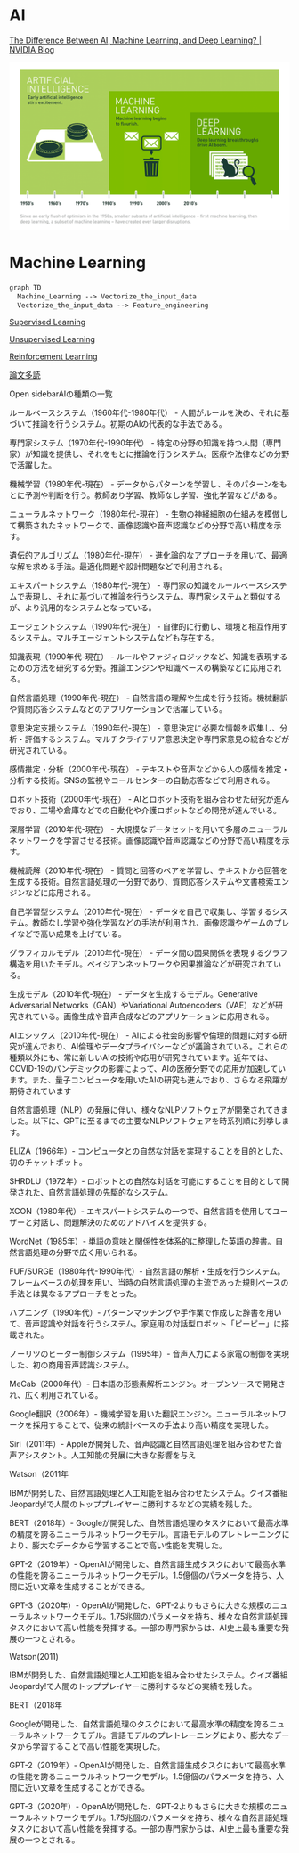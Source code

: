 # AI

[](AI%20cf8e722de06f492093684da142a888b5/Untitled%20106496eb7c90800e90fcfedc03749fae.md)

[The Difference Between AI, Machine Learning, and Deep Learning? | NVIDIA Blog](https://blogs.nvidia.com/blog/whats-difference-artificial-intelligence-machine-learning-deep-learning-ai/)

![Untitled](AI%20cf8e722de06f492093684da142a888b5/Untitled.png)

# Machine Learning

```mermaid
graph TD
  Machine_Learning --> Vectorize_the_input_data
  Vectorize_the_input_data --> Feature_engineering  
```

[Supervised Learning](AI%20cf8e722de06f492093684da142a888b5/Supervised%20Learning%20956457ebb2b54179920238f73d9e9758.md)

[Unsupervised Learning](AI%20cf8e722de06f492093684da142a888b5/Unsupervised%20Learning%20b453a2aa4fbc4eefb4bb98259d7967b4.md)

[Reinforcement Learning](AI%20cf8e722de06f492093684da142a888b5/Reinforcement%20Learning%207789a2ce4ae4401ea18d7009fb1c4282.md)

[論文多読](AI%20cf8e722de06f492093684da142a888b5/%E8%AB%96%E6%96%87%E5%A4%9A%E8%AA%AD%20ab0b75d679c14474a7820cd1637a6646.md)

Open sidebarAIの種類の一覧

ルールベースシステム（1960年代-1980年代） - 人間がルールを決め、それに基づいて推論を行うシステム。初期のAIの代表的な手法である。

専門家システム（1970年代-1990年代） - 特定の分野の知識を持つ人間（専門家）が知識を提供し、それをもとに推論を行うシステム。医療や法律などの分野で活躍した。

機械学習（1980年代-現在） - データからパターンを学習し、そのパターンをもとに予測や判断を行う。教師あり学習、教師なし学習、強化学習などがある。

ニューラルネットワーク（1980年代-現在） - 生物の神経細胞の仕組みを模倣して構築されたネットワークで、画像認識や音声認識などの分野で高い精度を示す。

遺伝的アルゴリズム（1980年代-現在） - 進化論的なアプローチを用いて、最適な解を求める手法。最適化問題や設計問題などで利用される。

エキスパートシステム（1980年代-現在） - 専門家の知識をルールベースシステムで表現し、それに基づいて推論を行うシステム。専門家システムと類似するが、より汎用的なシステムとなっている。

エージェントシステム（1990年代-現在） - 自律的に行動し、環境と相互作用するシステム。マルチエージェントシステムなども存在する。

知識表現（1990年代-現在） - ルールやファジィロジックなど、知識を表現するための方法を研究する分野。推論エンジンや知識ベースの構築などに応用される。

自然言語処理（1990年代-現在） - 自然言語の理解や生成を行う技術。機械翻訳や質問応答システムなどのアプリケーションで活躍している。

意思決定支援システム（1990年代-現在） - 意思決定に必要な情報を収集し、分析・評価するシステム。マルチクライテリア意思決定や専門家意見の統合などが研究されている。

感情推定・分析（2000年代-現在） - テキストや音声などから人の感情を推定・分析する技術。SNSの監視やコールセンターの自動応答などで利用される。

ロボット技術（2000年代-現在） - AIとロボット技術を組み合わせた研究が進んでおり、工場や倉庫などでの自動化や介護ロボットなどの開発が進んでいる。

深層学習（2010年代-現在） - 大規模なデータセットを用いて多層のニューラルネットワークを学習させる技術。画像認識や音声認識などの分野で高い精度を示す。

機械読解（2010年代-現在） - 質問と回答のペアを学習し、テキストから回答を生成する技術。自然言語処理の一分野であり、質問応答システムや文書検索エンジンなどに応用される。

自己学習型システム（2010年代-現在） - データを自己で収集し、学習するシステム。教師なし学習や強化学習などの手法が利用され、画像認識やゲームのプレイなどで高い成果を上げている。

グラフィカルモデル（2010年代-現在） - データ間の因果関係を表現するグラフ構造を用いたモデル。ベイジアンネットワークや因果推論などが研究されている。

生成モデル（2010年代-現在） - データを生成するモデル。Generative Adversarial Networks（GAN）やVariational Autoencoders（VAE）などが研究されている。画像生成や音声合成などのアプリケーションに応用される。

AIエシックス（2010年代-現在） - AIによる社会的影響や倫理的問題に対する研究が進んでおり、AI倫理やデータプライバシーなどが議論されている。これらの種類以外にも、常に新しいAIの技術や応用が研究されています。近年では、COVID-19のパンデミックの影響によって、AIの医療分野での応用が加速しています。また、量子コンピュータを用いたAIの研究も進んでおり、さらなる飛躍が期待されています

自然言語処理（NLP）の発展に伴い、様々なNLPソフトウェアが開発されてきました。以下に、GPTに至るまでの主要なNLPソフトウェアを時系列順に列挙します。

ELIZA（1966年）- コンピュータとの自然な対話を実現することを目的とした、初のチャットボット。

SHRDLU（1972年）- ロボットとの自然な対話を可能にすることを目的として開発された、自然言語処理の先駆的なシステム。

XCON（1980年代）- エキスパートシステムの一つで、自然言語を使用してユーザーと対話し、問題解決のためのアドバイスを提供する。

WordNet（1985年）- 単語の意味と関係性を体系的に整理した英語の辞書。自然言語処理の分野で広く用いられる。

FUF/SURGE（1980年代-1990年代）- 自然言語の解析・生成を行うシステム。フレームベースの処理を用い、当時の自然言語処理の主流であった規則ベースの手法とは異なるアプローチをとった。

ハプニング（1990年代）- パターンマッチングや手作業で作成した辞書を用いて、音声認識や対話を行うシステム。家庭用の対話型ロボット「ピーピー」に搭載された。

ノーリツのヒーター制御システム（1995年）- 音声入力による家電の制御を実現した、初の商用音声認識システム。

MeCab（2000年代）- 日本語の形態素解析エンジン。オープンソースで開発され、広く利用されている。

Google翻訳（2006年）- 機械学習を用いた翻訳エンジン。ニューラルネットワークを採用することで、従来の統計ベースの手法より高い精度を実現した。

Siri（2011年）- Appleが開発した、音声認識と自然言語処理を組み合わせた音声アシスタント。人工知能の発展に大きな影響を与え

Watson（2011年

IBMが開発した、自然言語処理と人工知能を組み合わせたシステム。クイズ番組Jeopardy!で人間のトッププレイヤーに勝利するなどの実績を残した。

BERT（2018年）- Googleが開発した、自然言語処理のタスクにおいて最高水準の精度を誇るニューラルネットワークモデル。言語モデルのプレトレーニングにより、膨大なデータから学習することで高い性能を実現した。

GPT-2（2019年）- OpenAIが開発した、自然言語生成タスクにおいて最高水準の性能を誇るニューラルネットワークモデル。1.5億個のパラメータを持ち、人間に近い文章を生成することができる。

GPT-3（2020年）- OpenAIが開発した、GPT-2よりもさらに大きな規模のニューラルネットワークモデル。1.75兆個のパラメータを持ち、様々な自然言語処理タスクにおいて高い性能を発揮する。一部の専門家からは、AI史上最も重要な発展の一つとされる。

Watson(2011)

IBMが開発した、自然言語処理と人工知能を組み合わせたシステム。クイズ番組Jeopardy!で人間のトッププレイヤーに勝利するなどの実績を残した。

BERT（2018年

Googleが開発した、自然言語処理のタスクにおいて最高水準の精度を誇るニューラルネットワークモデル。言語モデルのプレトレーニングにより、膨大なデータから学習することで高い性能を実現した。

GPT-2（2019年）- OpenAIが開発した、自然言語生成タスクにおいて最高水準の性能を誇るニューラルネットワークモデル。1.5億個のパラメータを持ち、人間に近い文章を生成することができる。

GPT-3（2020年）- OpenAIが開発した、GPT-2よりもさらに大きな規模のニューラルネットワークモデル。1.75兆個のパラメータを持ち、様々な自然言語処理タスクにおいて高い性能を発揮する。一部の専門家からは、AI史上最も重要な発展の一つとされる。